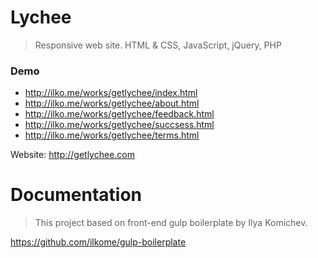 # Lychee
> Responsive web site. HTML & CSS, JavaScript, jQuery, PHP

### Demo 
- http://ilko.me/works/getlychee/index.html
- http://ilko.me/works/getlychee/about.html
- http://ilko.me/works/getlychee/feedback.html
- http://ilko.me/works/getlychee/succsess.html
- http://ilko.me/works/getlychee/terms.html

Website: http://getlychee.com


# Documentation
> This project based on front-end gulp boilerplate by Ilya Komichev.

https://github.com/ilkome/gulp-boilerplate